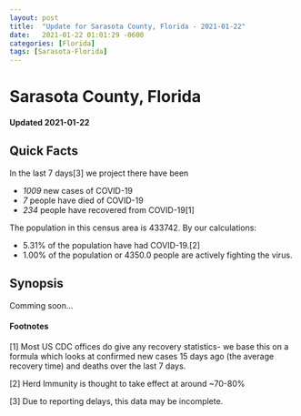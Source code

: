 ```yaml
---
layout: post
title:  "Update for Sarasota County, Florida - 2021-01-22"
date:   2021-01-22 01:01:29 -0600
categories: [Florida]
tags: [Sarasota-Florida]
---
```


# Sarasota County, Florida
#### Updated 2021-01-22

## Quick Facts

In the last 7 days[3] we project there have been
- *1009* new cases of COVID-19
- *7* people have died of COVID-19
- *234* people have recovered from COVID-19[1]

The population in this census area is 433742. By our calculations:
- 5.31% of the population have had COVID-19.[2]
- 1.00% of the population or 4350.0 people are actively fighting the virus.

## Synopsis

Comming soon...


#### Footnotes

[1] Most US CDC offices do give any recovery statistics- we base this on a formula which looks at confirmed new cases
15 days ago (the average recovery time) and deaths over the last 7 days.

[2] Herd Immunity is thought to take effect at around ~70-80%

[3] Due to reporting delays, this data may be incomplete.
 
    